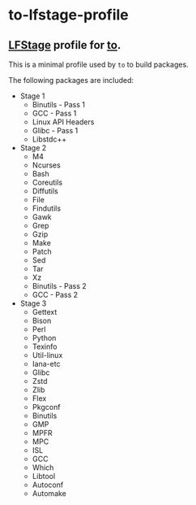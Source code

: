 # to-lfstage-profile

## [LFStage](https://github.com/toxikuu/lfstage) profile for [to](https://github.com/toxikuu/to).

This is a minimal profile used by `to` to build packages.

<!-- TODO: Add rationale for included packages -->
The following packages are included:
* Stage 1
    - Binutils - Pass 1
    - GCC - Pass 1
    - Linux API Headers
    - Glibc - Pass 1
    - Libstdc++
* Stage 2
    - M4
    - Ncurses
    - Bash
    - Coreutils
    - Diffutils
    - File
    - Findutils
    - Gawk
    - Grep
    - Gzip
    - Make
    - Patch
    - Sed
    - Tar
    - Xz
    - Binutils - Pass 2
    - GCC - Pass 2
* Stage 3
    - Gettext
    - Bison
    - Perl
    - Python
    - Texinfo
    - Util-linux
    - Iana-etc
    - Glibc
    - Zstd
    - Zlib
    - Flex
    - Pkgconf
    - Binutils
    - GMP
    - MPFR
    - MPC
    - ISL
    - GCC
    - Which
    - Libtool
    - Autoconf
    - Automake
